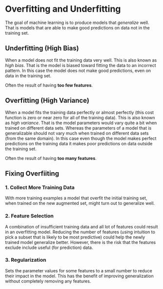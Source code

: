 # Overfitting and Underfitting

The goal of machine learning is to produce models that _generalize_ well. That is models that are able to make good predictions on data not in the training set.

## Underfitting (High Bias)

When a model does not fit the training data very well. This is also known as _high bias_. That is the model is biased toward fitting the data to an incorrect pattern. In this case the model does not make good predictions, even on data in the training set.

Often the result of having **too few features**.

## Overfitting (High Variance)

When a model fits the training data perfectly or almost perfectly (this cost function is zero or near zero for all of the training data). This is also known as _high variance_. That is the model parameters would vary quite a bit when trained on different data sets. Whereas the parameters of a model that is generalizable should not vary much when trained on different data sets (from the same domain). In this case even though the model makes perfect predictions on the training data it makes poor predictions on data outside the training set.

Often the result of having **too many features**.

## Fixing Overfiiting

### 1. Collect More Training Data

With more training examples a model that overfit the initial training set, when trained on the new augmented set, might turn out to generalize well.

### 2. Feature Selection

A combination of insufficient training data and all lot of features could result in an overfitting model. Reducing the number of features (using intuition to pick a subset that is likely to be most predictive) could help the newly trained model generalize better. However, there is the risk that the features exclude include useful (for prediction) data.

### 3. Regularization

Sets the parameter values for some features to a small number to reduce their impact in the model. This has the benefit of improving generalization without completely removing any features.
